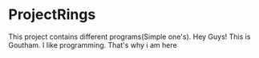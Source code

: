 # ProjectRings
This project contains different programs(Simple one's).
Hey Guys! This is Goutham. I like programming. That's why i am here
